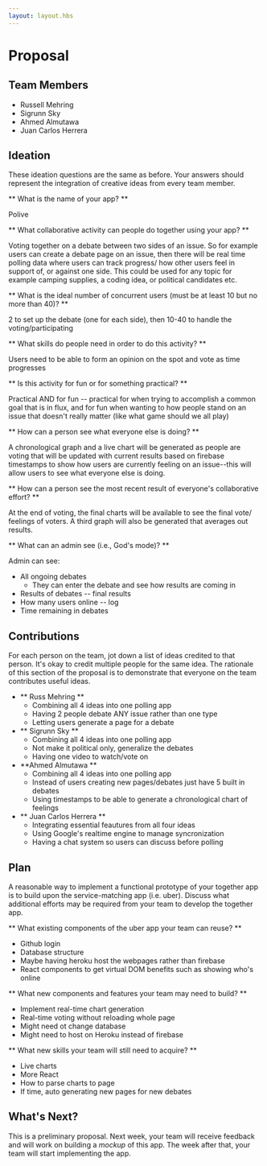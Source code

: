 ```yaml
---
layout: layout.hbs
---
```


# Proposal

## Team Members
  * Russell Mehring
  * Sigrunn Sky
  * Ahmed Almutawa
  * Juan Carlos Herrera

## Ideation

These ideation questions are the same as before. Your answers should represent
the integration of creative ideas from every team member.

** What is the name of your app? **

Polive

** What collaborative activity can people do together using your app? **

Voting together on a debate between two sides of an issue.  So for example users can create 
a debate page on an issue, then there will be real time polling data where users can track
progress/ how other users feel in support of, or against one side. This could be used for any topic
for example camping supplies, a coding idea, or political candidates etc. 

** What is the ideal number of concurrent users (must be at least 10 but no more than 40)? **

2 to set up the debate (one for each side), then 10-40 to handle the voting/participating

** What skills do people need in order to do this activity? **

Users need to be able to form an opinion on the spot and vote as time progresses

** Is this activity for fun or for something practical? **

Practical AND for fun -- practical for when trying to accomplish a common goal that is in flux, 
and for fun when wanting to how people stand on an issue that doesn't really matter (like what game should
we all play)

** How can a person see what everyone else is doing? **

A chronological graph and a live chart will be generated as people are voting that will be updated with 
current results based on firebase timestamps to show how users are currently feeling on an issue--this 
will allow users to see what everyone else is doing.

** How can a person see the most recent result of everyone's collaborative effort? **

At the end of voting, the final charts will be available to see the final vote/ feelings of voters.
A third graph will also be generated that averages out results. 

** What can an admin see (i.e., God's mode)? **

Admin can see:
 * All ongoing debates
   * They can enter the debate and see how results are coming in
 * Results of debates -- final results
 * How many users online -- log
 * Time remaining in debates

## Contributions

For each person on the team, jot down a list of ideas credited to that person.
It's okay to credit multiple people for the same idea. The rationale of this
section of the proposal is to demonstrate that everyone on the team contributes
useful ideas.

* ** Russ Mehring **
  * Combining all 4 ideas into one polling app
  * Having 2 people debate ANY issue rather than one type
  * Letting users generate a page for a debate
* ** Sigrunn Sky **
  * Combining all 4 ideas into one polling app
  * Not make it political only, generalize the debates
  * Having one video to watch/vote on
* **Ahmed Almutawa **
  * Combining all 4 ideas into one polling app
  * Instead of users creating new pages/debates just have 5 built in debates
  * Using timestamps to be able to generate a chronological chart of feelings
* ** Juan Carlos Herrera **
  * Integrating essential feautures from all four ideas  
  * Using Google's realtime engine to manage syncronization 
  * Having a chat system so users can discuss before polling 

## Plan

A reasonable way to implement a functional prototype of your together app
is to build upon the service-matching app (i.e. uber). Discuss what additional
efforts may be required from your team to develop the together app.

** What existing components of the uber app your team can reuse? **

 * Github login
 * Database structure
 * Maybe having heroku host the webpages rather than firebase
 * React components to get virtual DOM benefits such as showing who's online

** What new components and features your team may need to build? **

 * Implement real-time chart generation
 * Real-time voting without reloading whole page
 * Might need ot change database
 * Might need to host on Heroku instead of firebase

** What new skills your team will still need to acquire? **

 * Live charts
 * More React
 * How to parse charts to page
 * If time, auto generating new pages for new debates

## What's Next?

This is a preliminary proposal. Next week, your team will receive feedback and
will work on building a _mockup_ of this app. The week after that, your team
will start implementing the app.